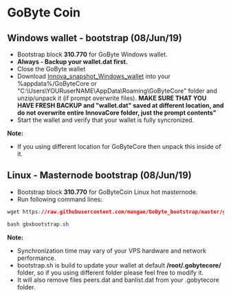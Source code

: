 # GoByte Coin
## Windows wallet - bootstrap (08/Jun/19)
- Bootstrap block **310.770** for GoByte Windows wallet.
- **Always - Backup your wallet.dat first.**
- Close the GoByte wallet
- Download [Innova_snapshot_Windows_wallet](https://www.dropbox.com/s/qt9sjhbl6mrzxj1/gbxbootstrap.zip) into your %appdata%/GoByteCore or "C:\Users\YOURuserNAME\AppData\Roaming\GoByteCore" folder and unzip/unpack it (if prompt overwrite files). **MAKE SURE THAT YOU HAVE FRESH BACKUP and "wallet.dat" saved at different location, and do not overwrite entire InnovaCore folder, just the prompt contents"** 
- Start the wallet and verify that your wallet is fully syncronized.

**Note:**
- If you using different location for GoByteCore then unpack this inside of it.

## Linux - Masternode bootstrap (08/Jun/19)
- Bootstrap block **310.770** for GoByteCoin Linux hot masternode.
- Run following command lines:
```css
wget https://raw.githubusercontent.com/mangae/GoByte_bootstrap/master/gbxbootstrap.sh
```
```css
bash gbxbootstrap.sh
```
**Note:**
- Synchronization time may vary of your VPS hardware and network performance.
- bootstrap.sh is build to update your wallet at default **/root/.gobytecore/** folder, so if you using different folder please feel free to modify it.
- It will also remove files peers.dat and banlist.dat from your .gobytecore folder.
